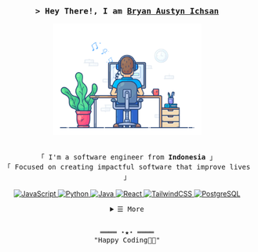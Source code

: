 <!-- Title -->
<h3 align="center">
        <samp>&gt; Hey There!, I am
                <b><a target="_blank" href="https://github.com/Bryan375">Bryan Austyn Ichsan</a></b>
        </samp>
</h3>

<div align="center">
  <img src="https://github.com/Bryan375/Bryan375/blob/032a5fa411585ac349279bcdaf1a5eca6a75f416/dev-working_rounded.gif" href="#" alt="CoDiNg RocKs"  width="60%"/>
</div>

<br/>

<p align="center">
        <!-- Intro -->
        <samp>
                「 I'm a software engineer from <b>Indonesia</b> 」
                <br>
                「 Focused on creating impactful software that improve lives</b> 」
                <br>
                <br>
        </samp>
        <!-- Technologies -->
        <!-- JavaScript -->
        <a href="https://github.com/Bryan375?tab=repositories" target="_blank"><img alt="JavaScript"
                        src="https://img.shields.io/badge/JavaScript-F7DF1E?style=for-the-badge&logo=javascript&logoColor=black">
        </a>
        <!-- Python -->
        <a href="https://github.com/Bryan375?tab=repositories" target="_blank"><img alt="Python"
                        src="https://img.shields.io/badge/Python-14354C?style=for-the-badge&logo=python&logoColor=white">
        </a>
        <!-- Java -->
        <a href="https://github.com/Bryan375?tab=repositories" target="_blank"><img alt="Java"
                        src="https://img.shields.io/badge/Java-ED8B00?style=for-the-badge&logo=openjdk&logoColor=white">
        </a>
        <!-- React -->
        <a href="https://github.com/Bryan375?tab=repositories" target="_blank"><img alt="React"
                        src="https://img.shields.io/badge/React-20232A?style=for-the-badge&logo=react&logoColor=61DAFB">
        </a>
        <!-- TailwindCSS -->
        <a href="https://github.com/Bryan375?tab=repositories" target="_blank"><img alt="TailwindCSS"
                        src="https://img.shields.io/badge/Tailwind_CSS-38B2AC?style=for-the-badge&logo=tailwind-css&logoColor=white">
        </a>
        <!-- PostgreSQL -->
        <a href="https://github.com/Bryan375?tab=repositories" target="_blank"><img alt="PostgreSQL"
                        src="https://img.shields.io/badge/PostgreSQL-316192?style=for-the-badge&logo=postgresql&logoColor=white">
        </a>
</p>

<!-- Details Section -->
<details align="center">
    <summary> <samp>&#9776; More</samp></summary>
    <p align="center">
        <br>
        <!-- Activity Widget -->
        <img alt="Bryan's GitHub Stats"
                src="https://github-readme-stats.vercel.app/api?username=Bryan375&show_icons=true&theme=radical" />
        <br>
        <!-- Social Links -->
        <p>Find me on</p>
        <!-- Mail -->
        <a href="mailto:bryanichsan5@gmail.com" target="_blank"><img alt="Mail"
                src="https://img.shields.io/badge/Gmail-D14836?style=for-the-badge&logo=gmail&logoColor=white">
        </a>
        <!-- Instagram -->
        <a href="https://www.instagram.com/bryanichsan/" target="_blank"><img alt="Instagram"
                src="https://img.shields.io/badge/Instagram-E4405F?style=for-the-badge&logo=instagram&logoColor=white">
        </a>
        <!-- Linkedin -->
        <a href="https://www.linkedin.com/in/bryanaustynichsan/" target="_blank"><img alt="Linkedin"
                src="https://img.shields.io/badge/LinkedIn-0077B5?style=for-the-badge&logo=linkedin&logoColor=white">
        </a>
    </p>
</details>
<br>

<!-- Footer -->
<samp>
    <p align="center">
        ════ ⋆★⋆ ════
        <br>
        "Happy Coding👨‍💻"
    </p>
</samp>
